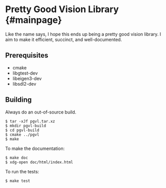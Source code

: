 # Pretty Good Vision Library {#mainpage}

Like the name says, I hope this ends up being a pretty good vision library.
I aim to make it efficient, succinct, and well-documented.

## Prerequisites

- cmake
- libgtest-dev
- libeigen3-dev
- libsdl2-dev

## Building

Always do an out-of-source build.

    $ tar -xJf pgvl.tar.xz
    $ mkdir pgvl-build
    $ cd pgvl-build
    $ cmake ../pgvl
    $ make

To make the documentation:

    $ make doc
    $ xdg-open doc/html/index.html

To run the tests:

    $ make test
